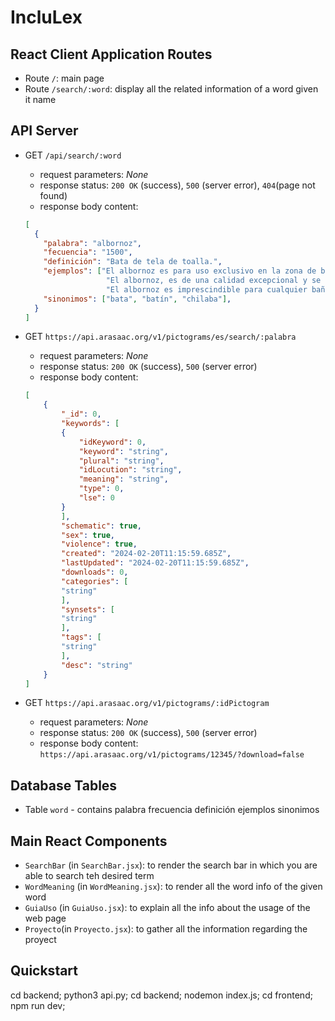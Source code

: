 # IncluLex

## React Client Application Routes

- Route `/`: main page
- Route `/search/:word`: display all the related information of a word given it name

## API Server

- GET `/api/search/:word`
  - request parameters: _None_
  - response status: `200 OK` (success), `500` (server error), `404`(page not found)
  - response body content:
  ```JSON
  [
    {
      "palabra": "albornoz",
      "fecuencia": "1500",
      "definición": "Bata de tela de toalla.",
      "ejemplos": ["El albornoz es para uso exclusivo en la zona de baño o zona de recreo (piscina, club, etc.).", 
                    "El albornoz, es de una calidad excepcional y se lavana y se coloca sin problema.",
                    "El albornoz es imprescindible para cualquier baño y los clientes suelen recibir más de una vez a la semana por sus servicios en España."],
      "sinonimos": ["bata", "batín", "chilaba"],
    }
  ]
  ```

- GET `https://api.arasaac.org/v1/pictograms/es/search/:palabra`
  - request parameters: _None_
  - response status: `200 OK` (success), `500` (server error)
  - response body content:
  ``` JSON
  [
      {
          "_id": 0,
          "keywords": [
          {
              "idKeyword": 0,
              "keyword": "string",
              "plural": "string",
              "idLocution": "string",
              "meaning": "string",
              "type": 0,
              "lse": 0
          }
          ],
          "schematic": true,
          "sex": true,
          "violence": true,
          "created": "2024-02-20T11:15:59.685Z",
          "lastUpdated": "2024-02-20T11:15:59.685Z",
          "downloads": 0,
          "categories": [
          "string"
          ],
          "synsets": [
          "string"
          ],
          "tags": [
          "string"
          ],
          "desc": "string"
      }
  ]
  ```

- GET `https://api.arasaac.org/v1/pictograms/:idPictogram`
  - request parameters: _None_
  - response status: `200 OK` (success), `500` (server error)
  - response body content: `https://api.arasaac.org/v1/pictograms/12345/?download=false`

## Database Tables

- Table `word` - contains palabra frecuencia definición ejemplos sinonimos

## Main React Components

- `SearchBar` (in `SearchBar.jsx`): to render the search bar in which you are able to search teh desired term
- `WordMeaning` (in `WordMeaning.jsx`): to render all the word info of the given word
- `GuiaUso` (in `GuiaUso.jsx`): to explain all the info about the usage of the web page
- `Proyecto`(in `Proyecto.jsx`): to gather all the information regarding the proyect

## Quickstart

cd backend; python3 api.py;
cd backend; nodemon index.js;
cd frontend; npm run dev;
